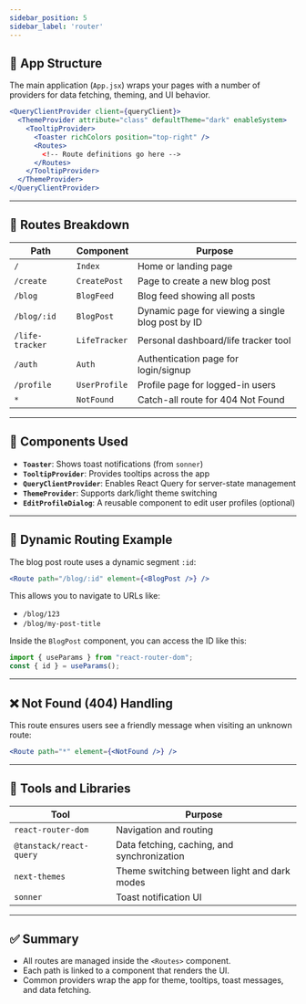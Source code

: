 ```yaml
---
sidebar_position: 5
sidebar_label: 'router'
---
```

## 🚀 App Structure

The main application (`App.jsx`) wraps your pages with a number of providers for data fetching, theming, and UI behavior.

```jsx
<QueryClientProvider client={queryClient}>
  <ThemeProvider attribute="class" defaultTheme="dark" enableSystem>
    <TooltipProvider>
      <Toaster richColors position="top-right" />
      <Routes>
        <!-- Route definitions go here -->
      </Routes>
    </TooltipProvider>
  </ThemeProvider>
</QueryClientProvider>
````

---

## 📌 Routes Breakdown

| **Path**        | **Component** | **Purpose**                                       |
| --------------- | ------------- | ------------------------------------------------- |
| `/`             | `Index`       | Home or landing page                              |
| `/create`       | `CreatePost`  | Page to create a new blog post                    |
| `/blog`         | `BlogFeed`    | Blog feed showing all posts                       |
| `/blog/:id`     | `BlogPost`    | Dynamic page for viewing a single blog post by ID |
| `/life-tracker` | `LifeTracker` | Personal dashboard/life tracker tool              |
| `/auth`         | `Auth`        | Authentication page for login/signup              |
| `/profile`      | `UserProfile` | Profile page for logged-in users                  |
| `*`             | `NotFound`    | Catch-all route for 404 Not Found                 |

---

## 📂 Components Used

* **`Toaster`**: Shows toast notifications (from `sonner`)
* **`TooltipProvider`**: Provides tooltips across the app
* **`QueryClientProvider`**: Enables React Query for server-state management
* **`ThemeProvider`**: Supports dark/light theme switching
* **`EditProfileDialog`**: A reusable component to edit user profiles (optional)

---

## 🧠 Dynamic Routing Example

The blog post route uses a dynamic segment `:id`:

```jsx
<Route path="/blog/:id" element={<BlogPost />} />
```

This allows you to navigate to URLs like:

* `/blog/123`
* `/blog/my-post-title`

Inside the `BlogPost` component, you can access the ID like this:

```js
import { useParams } from "react-router-dom";
const { id } = useParams();
```

---

## ❌ Not Found (404) Handling

This route ensures users see a friendly message when visiting an unknown route:

```jsx
<Route path="*" element={<NotFound />} />
```

---

## 🧰 Tools and Libraries

| Tool                    | Purpose                                      |
| ----------------------- | -------------------------------------------- |
| `react-router-dom`      | Navigation and routing                       |
| `@tanstack/react-query` | Data fetching, caching, and synchronization  |
| `next-themes`           | Theme switching between light and dark modes |
| `sonner`                | Toast notification UI                        |

---

## ✅ Summary

* All routes are managed inside the `<Routes>` component.
* Each path is linked to a component that renders the UI.
* Common providers wrap the app for theme, tooltips, toast messages, and data fetching.

